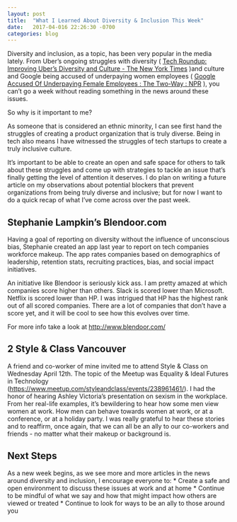```yaml
---
layout: post
title:  "What I Learned About Diversity & Inclusion This Week"
date:   2017-04-016 22:26:30 -0700
categories: blog
---
```


Diversity and inclusion, as a topic, has been very popular in the media lately.  From Uber’s ongoing struggles with diversity ( [Tech Roundup: Improving Uber’s Diversity and Culture - The New York Times](https://www.nytimes.com/2017/03/28/technology/tech-roundup-improving-ubers-diversity-and-culture.html) )and culture and Google being accused of underpaying women employees ( [Google Accused Of Underpaying Female Employees : The Two-Way : NPR](http://www.npr.org/sections/thetwo-way/2017/04/08/523129221/google-accused-of-underpaying-female-employees) ), you can’t go a week without reading something in the news around these issues.

So why is it important to me?

As someone that is considered an ethnic minority, I can see first hand the struggles of creating a product organization that is truly diverse.  Being in tech also means I have witnessed the struggles of tech startups to create a truly inclusive culture.

It’s important to be able to create an open and safe space for others to talk about these struggles and come up with strategies to tackle an issue that’s finally getting the level of attention it deserves.  I do plan on writing a future article on my observations about potential blockers that prevent organizations from being truly diverse and inclusive; but for now I want to do a quick recap of what I’ve come across over the past week.

## Stephanie Lampkin’s Blendoor.com
Having a goal of reporting on diversity without the influence of unconscious bias, Stephanie created an app last year to report on tech companies workforce makeup.  The app rates companies based on demographics of leadership, retention stats, recruiting practices, bias, and social impact initiatives.

An initiative like Blendoor is seriously kick ass.  I am pretty amazed at which companies score higher than others.  Slack is scored lower than Microsoft.  Netflix is scored lower than HP.  I was intrigued that HP has the highest rank out of all scored companies.  There are a lot of companies that don’t have a score yet, and it will be cool to see how this evolves over time.

For more info take a look at http://www.blendoor.com/

## 2 Style & Class Vancouver
A friend and co-worker of mine invited me to attend Style & Class on Wednesday April 12th.  The topic of the Meetup was Equality & Ideal Futures in Technology (https://www.meetup.com/styleandclass/events/238961461/).  I had the honor of hearing Ashley Victoria’s presentation on sexism in the workplace.  From her real-life examples, it’s bewildering to hear how some men view women at work.  How men can behave towards women at work, or at a conference, or at a holiday party.  I was really grateful to hear these stories and to reaffirm, once again, that we can all be an ally to our co-workers and friends - no matter what their makeup or background is.

## Next Steps
As a new week begins, as we see more and more articles in the news around diversity and inclusion, I encourage everyone to:
	* Create a safe and open environment to discuss these issues at work and at home
	* Continue to be mindful of what we say and how that might impact how others are viewed or treated
	* Continue to look for ways to be an ally to those around you
